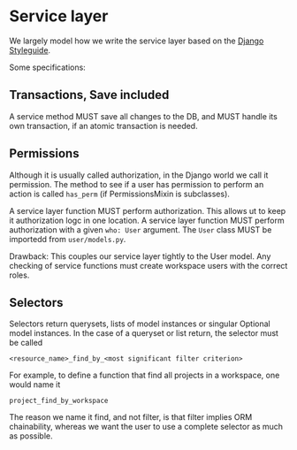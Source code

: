 # Service layer

We largely model how we write the service layer based on the [Django
Styleguide](https://github.com/HackSoftware/Django-Styleguide).

Some specifications:

## Transactions, Save included

A service method MUST save all changes to the DB, and MUST handle its own
transaction, if an atomic transaction is needed.

## Permissions

Although it is usually called authorization, in the Django world we call it
permission. The method to see if a user has permission to perform an action
is called `has_perm` (if PermissionsMixin is subclasses).

A service layer function MUST perform authorization. This allows ut to keep it
authorization logc in one location. A service layer function MUST perform
authorization with a given `who: User` argument. The `User` class MUST be
importedd from `user/models.py`.

Drawback: This couples our service layer tightly to the User model. Any
checking of service functions must create workspace users with the correct
roles.

## Selectors

Selectors return querysets, lists of model instances or singular Optional model
instances. In the case of a queryset or list return, the selector must be
called

```
<resource_name>_find_by_<most significant filter criterion>
```

For example, to define a function that find all projects in a
workspace, one would name it

```
project_find_by_workspace
```

The reason we name it find, and not filter, is that filter implies ORM
chainability, whereas we want the user to use a complete selector as much as
possible.
